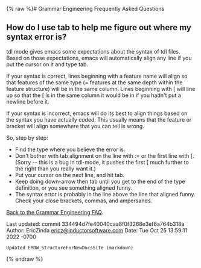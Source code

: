 {% raw %}# Grammar Engineering Frequently Asked Questions

## How do I use tab to help me figure out where my syntax error is?

tdl mode gives emacs some expectations about the syntax of tdl files.
Based on those expectations, emacs will automatically align any line if
you put the cursor on it and type tab.

If your syntax is correct, lines beginning with a feature name will
align so that features of the same type (= features at the same depth
within the feature structure) will be in the same column. Lines
beginning with \[ will line up so that the \[ is in the same column it
would be in if you hadn't put a newline before it.

If your syntax is incorrect, emacs will do its best to align things
based on the syntax you have actually coded. This usually means that the
feature or bracket will align somewhere that you can tell is wrong.

So, step by step:

- Find the type where you believe the error is.
- Don't bother with tab alignment on the line with := or the first
line with \[. (Sorry -- this is a bug in tdl-mode, it pushes the
first \[ much further to the right than you really want it.)
- Put your cursor on the next line, and hit tab.
- Keep doing down-arrow then tab until you get to the end of the type
definition, or you see something aligned funny.
- The syntax error is probably in the line above the line that aligned
funny. Check your close brackets, commas, and ampersands.

[Back to the Grammar Engineering FAQ](/GrammarEngineeringFaq).

Last updated: commit 334494d7fe40040caa8f0f3268e3ef6a764b318a
Author: EricZinda <ericz@inductorsoftware.com>
Date:   Tue Oct 25 13:59:11 2022 -0700

    Updated ERDW_StructureForNewDocsSite (markdown)
{% endraw %}